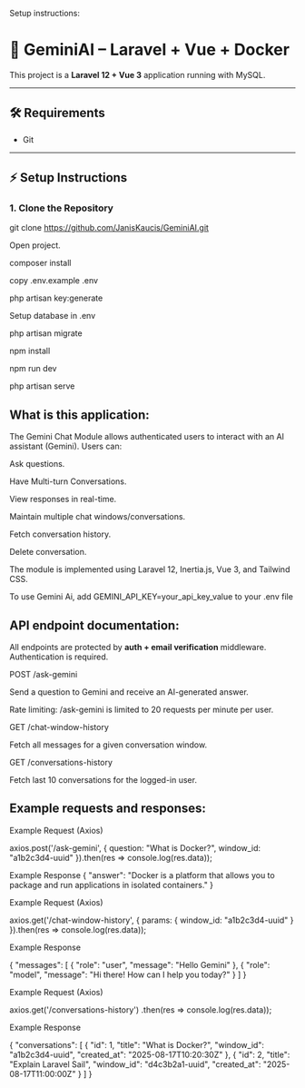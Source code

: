 Setup instructions:
# 🚀 GeminiAI – Laravel + Vue + Docker

This project is a **Laravel 12 + Vue 3** application running with MySQL.

---

## 🛠 Requirements
- Git

---

## ⚡ Setup Instructions

### 1. Clone the Repository

git clone https://github.com/JanisKaucis/GeminiAI.git

Open project.

composer install

copy .env.example .env

php artisan key:generate

Setup database in .env

php artisan migrate

npm install

npm run dev

php artisan serve


## What is this application:

The Gemini Chat Module allows authenticated users to interact with an AI assistant (Gemini). Users can:

Ask questions.

Have Multi-turn Conversations.

View responses in real-time.

Maintain multiple chat windows/conversations.

Fetch conversation history.

Delete conversation.

The module is implemented using Laravel 12, Inertia.js, Vue 3, and Tailwind CSS.

To use Gemini Ai, add GEMINI_API_KEY=your_api_key_value to your .env file

## API endpoint documentation:

All endpoints are protected by **auth + email verification** middleware.  
Authentication is required.

POST /ask-gemini  

Send a question to Gemini and receive an AI-generated answer.  

Rate limiting: /ask-gemini is limited to 20 requests per minute per user.

GET /chat-window-history

Fetch all messages for a given conversation window.

GET /conversations-history

Fetch last 10 conversations for the logged-in user.


## Example requests and responses:

Example Request (Axios)

axios.post('/ask-gemini', {
  question: "What is Docker?",
  window_id: "a1b2c3d4-uuid"
}).then(res => console.log(res.data));

Example Response
{
  "answer": "Docker is a platform that allows you to package and run applications in isolated containers."
}

Example Request (Axios)

axios.get('/chat-window-history', {
  params: { window_id: "a1b2c3d4-uuid" }
}).then(res => console.log(res.data));

Example Response

{
  "messages": [
    {
      "role": "user",
      "message": "Hello Gemini"
    },
    {
      "role": "model",
      "message": "Hi there! How can I help you today?"
    }
  ]
}

Example Request (Axios)

axios.get('/conversations-history')
  .then(res => console.log(res.data));

Example Response

{
  "conversations": [
    {
      "id": 1,
      "title": "What is Docker?",
      "window_id": "a1b2c3d4-uuid",
      "created_at": "2025-08-17T10:20:30Z"
    },
    {
      "id": 2,
      "title": "Explain Laravel Sail",
      "window_id": "d4c3b2a1-uuid",
      "created_at": "2025-08-17T11:00:00Z"
    }
  ]
}
